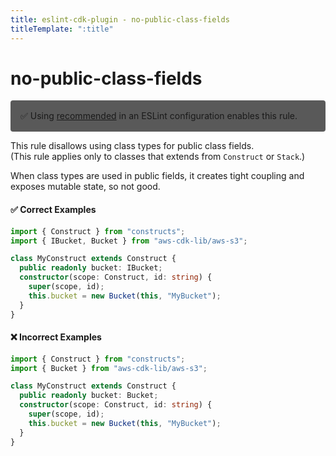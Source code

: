 ```yaml
---
title: eslint-cdk-plugin - no-public-class-fields
titleTemplate: ":title"
---
```


# no-public-class-fields

<div style="margin-top: 16px; background-color: #595959; padding: 16px; border-radius: 4px;">
  ✅ Using
  <a href="/rules/#recommended-rules">recommended</a>
  in an ESLint configuration enables this rule.
</div>

This rule disallows using class types for public class fields.  
(This rule applies only to classes that extends from `Construct` or `Stack`.)

When class types are used in public fields, it creates tight coupling and exposes mutable state, so not good.

#### ✅ Correct Examples

```ts
import { Construct } from "constructs";
import { IBucket, Bucket } from "aws-cdk-lib/aws-s3";

class MyConstruct extends Construct {
  public readonly bucket: IBucket;
  constructor(scope: Construct, id: string) {
    super(scope, id);
    this.bucket = new Bucket(this, "MyBucket");
  }
}
```

#### ❌ Incorrect Examples

```ts
import { Construct } from "constructs";
import { Bucket } from "aws-cdk-lib/aws-s3";

class MyConstruct extends Construct {
  public readonly bucket: Bucket;
  constructor(scope: Construct, id: string) {
    super(scope, id);
    this.bucket = new Bucket(this, "MyBucket");
  }
}
```
